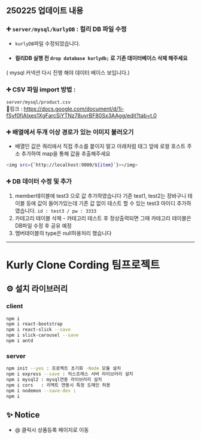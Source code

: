 ## 250225 업데이트 내용

   ### ➕ `server/mysql/kurlyDB` : 컬리 DB 파일 수정
   - `kurlyDB`파일 수정되었습니다.
   -  #### 컬리DB 실행 전 `drop database kurlydb;` 로 기존 데이터베이스 삭제 해주세요
   ( mysql 커넥션 다시 진행 해야 데이터 베이스 보입니다.)
   
   
   ### ➕ CSV 파일 import 방법 :
   `server/mysql/product.csv` <br>
   🔗링크 : https://docs.google.com/document/d/1i-fSyf0fiAIxes1XgFarcSiYTNz78uyrBF80Sx3AAgg/edit?tab=t.0


   ### ➕ 배열에서 두개 이상 경로가 있는 이미지 불러오기 
   - 배열인 값은  쿼리에서 직접 주소를 붙이지 말고 아래처럼 태그 앞에 로컬 호스트 주소 추가하여 map을 통해 값을 추출해주세요 
   ```bash
<img src={`http://localhost:9000/${item}`}></img> 
```

   ### ➕ DB 데이터 수정 및 추가
   1. member테이블에 test3 으로 값 추가하였습니다 
         기존 test1, test2는 장바구니 테이블 등에 값이 들어가있는데 기존 값 없이 테스트 할 수 있는 test3 아이디 추가하였습니다.
         `id : test3 / pw : 3333`
   2. 카테고리 테이블 삭제 - 카테고리 테스트 후 정상출력되면 그때 카테고리 테이블은 DB파일 수정 후 공유 예정
   3. 멤버테이블의 type은 null허용처리 했습니다 



---

# Kurly Clone Cording 팀프로젝트
## ⚙️ 설치 라이브러리 
### client
```bash
npm i
npm i react-bootstrap
npm i react-slick --save
npm i slick-carousel --save
npm i antd
```

### server
```bash
npm init --yes : 프로젝트 초기화 -Node 모듈 설치
npm i express --save : 익스프레스 서버 라이브러리 설치
npm i mysql2 : mysql연동 라이브러리 설치
npm i cors   : 리엑트 연동시 특정 도메인 허용
npm i nodemon --save-dev : 
npm i
```
## ✨ Notice
- @ 클릭시 상품등록 페이지로 이동
<br><br><br><br>






